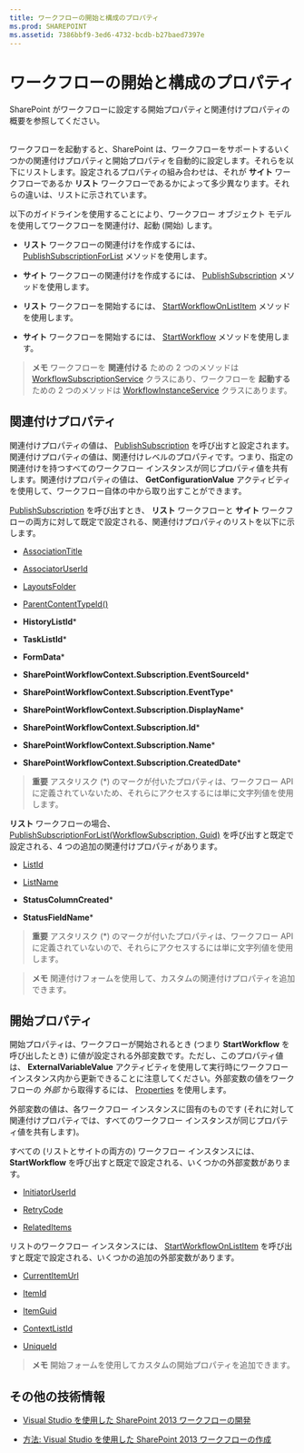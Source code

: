 ```yaml
---
title: ワークフローの開始と構成のプロパティ
ms.prod: SHAREPOINT
ms.assetid: 7386bbf9-3ed6-4732-bcdb-b27baed7397e
---
```



# ワークフローの開始と構成のプロパティ
SharePoint がワークフローに設定する開始プロパティと関連付けプロパティの概要を参照してください。
## 

ワークフローを起動すると、SharePoint は、ワークフローをサポートするいくつかの関連付けプロパティと開始プロパティを自動的に設定します。それらを以下にリストします。設定されるプロパティの組み合わせは、それが **サイト** ワークフローであるか **リスト** ワークフローであるかによって多少異なります。それらの違いは、リストに示されています。
  
    
    
以下のガイドラインを使用することにより、ワークフロー オブジェクト モデルを使用してワークフローを関連付け、起動 (開始) します。
  
    
    

- **リスト** ワークフローの関連付けを作成するには、 [PublishSubscriptionForList](https://msdn.microsoft.com/library/Microsoft.SharePoint.WorkflowServices.WorkflowSubscriptionService.PublishSubscriptionForList.aspx) メソッドを使用します。
    
  
- **サイト** ワークフローの関連付けを作成するには、 [PublishSubscription](https://msdn.microsoft.com/library/Microsoft.SharePoint.WorkflowServices.WorkflowSubscriptionService.PublishSubscription.aspx) メソッドを使用します。
    
  
- **リスト** ワークフローを開始するには、 [StartWorkflowOnListItem](https://msdn.microsoft.com/library/Microsoft.SharePoint.WorkflowServices.WorkflowInstanceService.StartWorkflowOnListItem.aspx) メソッドを使用します。
    
  
- **サイト** ワークフローを開始するには、 [StartWorkflow](https://msdn.microsoft.com/library/Microsoft.SharePoint.WorkflowServices.WorkflowInstanceService.StartWorkflow.aspx) メソッドを使用します。
    
  

> **メモ**
> ワークフローを **関連付ける** ための 2 つのメソッドは [WorkflowSubscriptionService](https://msdn.microsoft.com/library/Microsoft.SharePoint.WorkflowServices.WorkflowSubscriptionService.aspx) クラスにあり、ワークフローを **起動する** ための 2 つのメソッドは [WorkflowInstanceService](https://msdn.microsoft.com/library/Microsoft.SharePoint.WorkflowServices.WorkflowInstanceService.aspx) クラスにあります。
  
    
    


## 関連付けプロパティ

関連付けプロパティの値は、 [PublishSubscription](https://msdn.microsoft.com/library/Microsoft.SharePoint.WorkflowServices.WorkflowSubscriptionService.PublishSubscription.aspx) を呼び出すと設定されます。関連付けプロパティの値は、関連付けレベルのプロパティです。つまり、指定の関連付けを持つすべてのワークフロー インスタンスが同じプロパティ値を共有します。関連付けプロパティの値は、 **GetConfigurationValue** アクティビティを使用して、ワークフロー自体の中から取り出すことができます。
  
    
    
 [PublishSubscription](https://msdn.microsoft.com/library/Microsoft.SharePoint.WorkflowServices.WorkflowSubscriptionService.PublishSubscription.aspx) を呼び出すとき、 **リスト** ワークフローと **サイト** ワークフローの両方に対して既定で設定される、関連付けプロパティのリストを以下に示します。
  
    
    

-  [AssociationTitle](https://msdn.microsoft.com/library/Microsoft.SharePoint.WorkflowServices.WorkflowConfigurationPropertyName.AssociationTitle.aspx)
    
  
-  [AssociatorUserId](https://msdn.microsoft.com/library/Microsoft.SharePoint.WorkflowServices.WorkflowConfigurationPropertyName.AssociatorUserId.aspx)
    
  
-  [LayoutsFolder](https://msdn.microsoft.com/library/Microsoft.SharePoint.WorkflowServices.WorkflowConfigurationPropertyName.LayoutsFolder.aspx)
    
  
-  [ParentContentTypeId()](https://msdn.microsoft.com/library/Microsoft.SharePoint.WorkflowServices.WorkflowConfigurationPropertyName.ParentContentTypeId.aspx)
    
  
- **HistoryListId***
    
  
- **TaskListId***
    
  
- **FormData***
    
  
- **SharePointWorkflowContext.Subscription.EventSourceId***
    
  
- **SharePointWorkflowContext.Subscription.EventType***
    
  
- **SharePointWorkflowContext.Subscription.DisplayName***
    
  
- **SharePointWorkflowContext.Subscription.Id***
    
  
- **SharePointWorkflowContext.Subscription.Name***
    
  
- **SharePointWorkflowContext.Subscription.CreatedDate***
    
  

> **重要**
> アスタリスク (*) のマークが付いたプロパティは、ワークフロー API に定義されていないため、それらにアクセスするには単に文字列値を使用します。 
  
    
    

 **リスト** ワークフローの場合、 [PublishSubscriptionForList(WorkflowSubscription, Guid)](https://msdn.microsoft.com/library/Microsoft.SharePoint.WorkflowServices.WorkflowSubscriptionService.PublishSubscriptionForList.aspx) を呼び出すと既定で設定される、4 つの追加の関連付けプロパティがあります。
  
    
    

-  [ListId](https://msdn.microsoft.com/library/Microsoft.SharePoint.WorkflowServices.WorkflowConfigurationPropertyName.ListId.aspx)
    
  
-  [ListName](https://msdn.microsoft.com/library/Microsoft.SharePoint.WorkflowServices.WorkflowConfigurationPropertyName.ListName.aspx)
    
  
- **StatusColumnCreated***
    
  
- **StatusFieldName***
    
  

> **重要**
> アスタリスク (*) のマークが付いたプロパティは、ワークフロー API に定義されていないので、それらにアクセスするには単に文字列値を使用します。 
  
    
    


> **メモ**
> 関連付けフォームを使用して、カスタムの関連付けプロパティを追加できます。 
  
    
    


## 開始プロパティ

開始プロパティは、ワークフローが開始されるとき (つまり **StartWorkflow** を呼び出したとき) に値が設定される外部変数です。ただし、このプロパティ値は、 **ExternalVariableValue** アクティビティを使用して実行時にワークフロー インスタンス内から更新できることに注意してください。外部変数の値をワークフローの *外部*  から取得するには、 [Properties](https://msdn.microsoft.com/library/Microsoft.SharePoint.WorkflowServices.WorkflowInstance.Properties.aspx) を使用します。
  
    
    
外部変数の値は、各ワークフロー インスタンスに固有のものです (それに対して関連付けプロパティでは、すべてのワークフロー インスタンスが同じプロパティ値を共有します)。 
  
    
    
すべての (リストとサイトの両方の) ワークフロー インスタンスには、 **StartWorkflow** を呼び出すと既定で設定される、いくつかの外部変数があります。
  
    
    

-  [InitiatorUserId](https://msdn.microsoft.com/library/Microsoft.SharePoint.WorkflowServices.ExternalVariableName.InitiatorUserId.aspx)
    
  
-  [RetryCode](https://msdn.microsoft.com/library/Microsoft.SharePoint.WorkflowServices.ExternalVariableName.RetryCode.aspx)
    
  
-  [RelatedItems](https://msdn.microsoft.com/library/Microsoft.SharePoint.WorkflowServices.ExternalVariableName.RelatedItems.aspx)
    
  
リストのワークフロー インスタンスには、 [StartWorkflowOnListItem](https://msdn.microsoft.com/library/Microsoft.SharePoint.WorkflowServices.WorkflowInstanceService.StartWorkflowOnListItem.aspx) を呼び出すと既定で設定される、いくつかの追加の外部変数があります。
  
    
    

-  [CurrentItemUrl](https://msdn.microsoft.com/library/Microsoft.SharePoint.WorkflowServices.ExternalVariableName.CurrentItemUrl.aspx)
    
  
-  [ItemId](https://msdn.microsoft.com/library/Microsoft.SharePoint.WorkflowServices.ExternalVariableName.ItemId.aspx)
    
  
-  [ItemGuid](https://msdn.microsoft.com/library/Microsoft.SharePoint.WorkflowServices.ExternalVariableName.ItemGuid.aspx)
    
  
-  [ContextListId](https://msdn.microsoft.com/library/Microsoft.SharePoint.WorkflowServices.ExternalVariableName.ContextListId.aspx)
    
  
-  [UniqueId](https://msdn.microsoft.com/library/Microsoft.SharePoint.WorkflowServices.ExternalVariableName.UniqueId.aspx)
    
  

> **メモ**
> 開始フォームを使用してカスタムの開始プロパティを追加できます。 
  
    
    


## その他の技術情報
<a name="bk_addresources"> </a>


-  [Visual Studio を使用した SharePoint 2013 ワークフローの開発](develop-sharepoint-2013-workflows-using-visual-studio.md)
    
  
-  [方法: Visual Studio を使用した SharePoint 2013 ワークフローの作成](how-to-create-sharepoint-2013-workflows-using-visual-studio.md)
    
  

  
    
    

